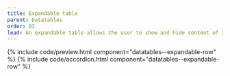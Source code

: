 ```yaml
---
title: Expandable table
parent: Datatables
order: 03
lead: An expandable table allows the user to show and hide content of a row. 
---
```


{% include code/preview.html component="datatables--expandable-row" %}
{% include code/accordion.html component="datatables--expandable-row" %}

<!--
<div class="accordion-bordered accordion-docs">
    <button class="button-unstyled accordion-button" aria-expanded="true" aria-controls="expandable-docs">Documentation</button>
    <div id="expandable-docs" aria-hidden="false" class="accordion-content">
        <h4>SCSS classes</h4>
        <p>In order to use an expandable table it is needed to mark each of the expandable rows by scss classes. All necessary classes are listed in the table below.</p>        
        <div class="table-container">
            <table class="dk-table borderless compact" style="font-size: small">
                <thead>
                    <tr>
                        <th width="190px">SCSS class</th>
                        <th>Description</th>
                    </tr>
                </thead>
                <tbody>
                    <tr>
                        <td>expand-button</td>
                        <td>A button to expand the corresponding row. Javascript code is binded to this button.</td>
                    </tr>
                    <tr>
                        <td>expandable-row</td>
                        <td>A row that is expanded after an expand-button (Button from previous class) has been clicked. </td>
                    </tr>
                </tbody>
            </table>
        </div>
    </div>
</div>
-->